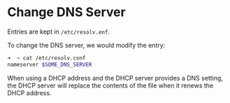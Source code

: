 # Change DNS Server

Entries are kept in `/etc/resolv.enf`.

To change the DNS server, we would modify the entry:

```bash
➜  ~ cat /etc/resolv.conf
nameserver $SOME_DNS_SERVER
```

When using a DHCP address and the DHCP server provides a DNS setting, the DHCP server will replace the contents of the file when it renews the DHCP address.
